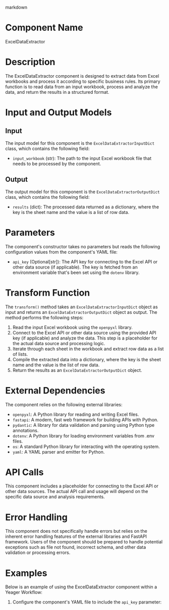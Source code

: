 markdown
# Component Name

ExcelDataExtractor

# Description

The ExcelDataExtractor component is designed to extract data from Excel workbooks and process it according to specific business rules. Its primary function is to read data from an input workbook, process and analyze the data, and return the results in a structured format.

# Input and Output Models

## Input

The input model for this component is the `ExcelDataExtractorInputDict` class, which contains the following field:

- `input_workbook` (str): The path to the input Excel workbook file that needs to be processed by the component.

## Output

The output model for this component is the `ExcelDataExtractorOutputDict` class, which contains the following field:

- `results` (dict): The processed data returned as a dictionary, where the key is the sheet name and the value is a list of row data.

# Parameters

The component's constructor takes no parameters but reads the following configuration values from the component's YAML file:

- `api_key` (Optional[str]): The API key for connecting to the Excel API or other data source (if applicable). The key is fetched from an environment variable that's been set using the `dotenv` library.

# Transform Function

The `transform()` method takes an `ExcelDataExtractorInputDict` object as input and returns an `ExcelDataExtractorOutputDict` object as output. The method performs the following steps:

1. Read the input Excel workbook using the `openpyxl` library.
2. Connect to the Excel API or other data source using the provided API key (if applicable) and analyze the data. This step is a placeholder for the actual data source and processing logic.
3. Iterate through each sheet in the workbook and extract row data as a list of lists.
4. Compile the extracted data into a dictionary, where the key is the sheet name and the value is the list of row data.
5. Return the results as an `ExcelDataExtractorOutputDict` object.

# External Dependencies

The component relies on the following external libraries:

- `openpyxl`: A Python library for reading and writing Excel files.
- `fastapi`: A modern, fast web framework for building APIs with Python.
- `pydantic`: A library for data validation and parsing using Python type annotations.
- `dotenv`: A Python library for loading environment variables from .env files.
- `os`: A standard Python library for interacting with the operating system.
- `yaml`: A YAML parser and emitter for Python.

# API Calls

This component includes a placeholder for connecting to the Excel API or other data sources. The actual API call and usage will depend on the specific data source and analysis requirements.

# Error Handling

This component does not specifically handle errors but relies on the inherent error handling features of the external libraries and FastAPI framework. Users of the component should be prepared to handle potential exceptions such as file not found, incorrect schema, and other data validation or processing errors.

# Examples

Below is an example of using the ExcelDataExtractor component within a Yeager Workflow:

1. Configure the component's YAML file to include the `api_key` parameter:

